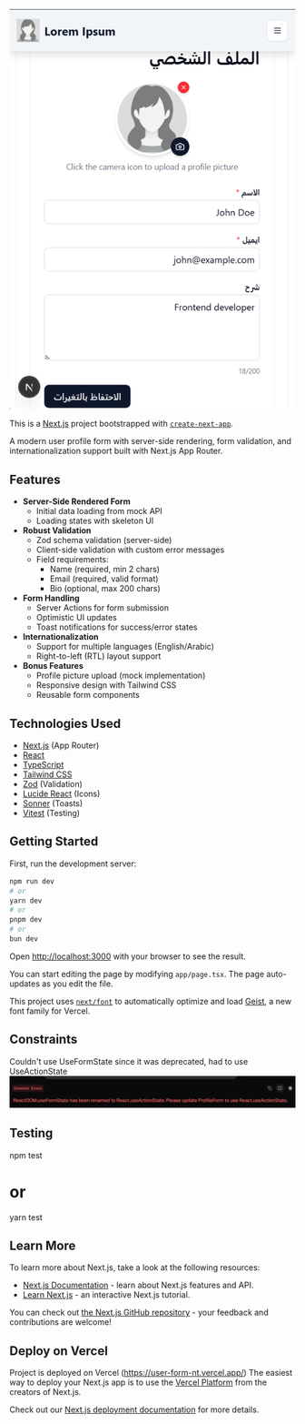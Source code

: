 ![alt text](image-1.png)

This is a [Next.js](https://nextjs.org) project bootstrapped with [`create-next-app`](https://nextjs.org/docs/app/api-reference/cli/create-next-app).

A modern user profile form with server-side rendering, form validation, and internationalization support built with Next.js App Router.

## Features

- **Server-Side Rendered Form**
  - Initial data loading from mock API
  - Loading states with skeleton UI
- **Robust Validation**
  - Zod schema validation (server-side)
  - Client-side validation with custom error messages
  - Field requirements:
    - Name (required, min 2 chars)
    - Email (required, valid format)
    - Bio (optional, max 200 chars)
- **Form Handling**
  - Server Actions for form submission
  - Optimistic UI updates
  - Toast notifications for success/error states
- **Internationalization**
  - Support for multiple languages (English/Arabic)
  - Right-to-left (RTL) layout support
- **Bonus Features**
  - Profile picture upload (mock implementation)
  - Responsive design with Tailwind CSS
  - Reusable form components

## Technologies Used

- [Next.js](https://nextjs.org/) (App Router)
- [React](https://react.dev/)
- [TypeScript](https://www.typescriptlang.org/)
- [Tailwind CSS](https://tailwindcss.com/)
- [Zod](https://zod.dev/) (Validation)
- [Lucide React](https://lucide.dev/) (Icons)
- [Sonner](https://sonner.emilkowal.ski/) (Toasts)
- [Vitest](https://vitest.dev/) (Testing)

## Getting Started

First, run the development server:

```bash
npm run dev
# or
yarn dev
# or
pnpm dev
# or
bun dev
```

Open [http://localhost:3000](http://localhost:3000) with your browser to see the result.

You can start editing the page by modifying `app/page.tsx`. The page auto-updates as you edit the file.

This project uses [`next/font`](https://nextjs.org/docs/app/building-your-application/optimizing/fonts) to automatically optimize and load [Geist](https://vercel.com/font), a new font family for Vercel.

## Constraints

Couldn't use UseFormState since it was deprecated, had to use UseActionState
![alt text](image.png)

## Testing

npm test

# or

yarn test

## Learn More

To learn more about Next.js, take a look at the following resources:

- [Next.js Documentation](https://nextjs.org/docs) - learn about Next.js features and API.
- [Learn Next.js](https://nextjs.org/learn) - an interactive Next.js tutorial.

You can check out [the Next.js GitHub repository](https://github.com/vercel/next.js) - your feedback and contributions are welcome!

## Deploy on Vercel

Project is deployed on Vercel (https://user-form-nt.vercel.app/)
The easiest way to deploy your Next.js app is to use the [Vercel Platform](https://vercel.com/new?utm_medium=default-template&filter=next.js&utm_source=create-next-app&utm_campaign=create-next-app-readme) from the creators of Next.js.

Check out our [Next.js deployment documentation](https://nextjs.org/docs/app/building-your-application/deploying) for more details.
